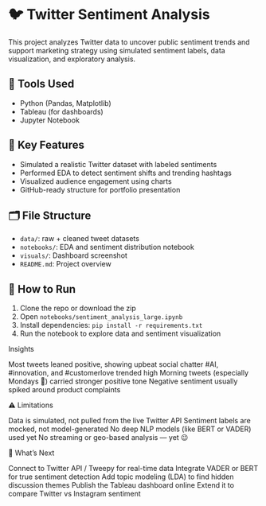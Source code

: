 # 🐦 Twitter Sentiment Analysis

This project analyzes Twitter data to uncover public sentiment trends and support marketing strategy using simulated sentiment labels, data visualization, and exploratory analysis.

## 🧰 Tools Used
- Python (Pandas, Matplotlib)
- Tableau (for dashboards)
- Jupyter Notebook

## 📌 Key Features
- Simulated a realistic Twitter dataset with labeled sentiments
- Performed EDA to detect sentiment shifts and trending hashtags
- Visualized audience engagement using charts
- GitHub-ready structure for portfolio presentation

## 🗂️ File Structure
- `data/`: raw + cleaned tweet datasets
- `notebooks/`: EDA and sentiment distribution notebook
- `visuals/`: Dashboard screenshot
- `README.md`: Project overview

## 🚀 How to Run
1. Clone the repo or download the zip
2. Open `notebooks/sentiment_analysis_large.ipynb`
3. Install dependencies: `pip install -r requirements.txt`
4. Run the notebook to explore data and sentiment visualization

Insights

Most tweets leaned positive, showing upbeat social chatter
#AI, #innovation, and #customerlove trended high
Morning tweets (especially Mondays 👀) carried stronger positive tone
Negative sentiment usually spiked around product complaints

⚠️ Limitations

Data is simulated, not pulled from the live Twitter API
Sentiment labels are mocked, not model-generated
No deep NLP models (like BERT or VADER) used yet
No streaming or geo-based analysis — yet 😉

🌱 What’s Next

Connect to Twitter API / Tweepy for real-time data
Integrate VADER or BERT for true sentiment detection
Add topic modeling (LDA) to find hidden discussion themes
Publish the Tableau dashboard online
Extend it to compare Twitter vs Instagram sentiment
